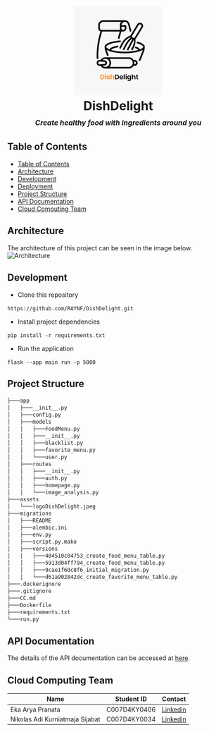 <h1 align="center">
  <br>
    <img src="assets/logoDishDelight.jpeg" alt="DishDelight" width="200">
  <br>
    DishDelight
  <br>
    <small style="font-size: 16px"><em>Create healthy food with ingredients around you</em></small>
</h1>

## Table of Contents
- [Table of Contents](#table-of-contents)
- [Architecture](#architecture)
- [Development](#development)
- [Deployment](#deployment)
- [Project Structure](#project-structure)
- [API Documentation](#api-documentations)
- [Cloud Computing Team](#cloud-computing-team)

## Architecture
The architecture of this project can be seen in the image below.
![Architecture](assets/)

## Development
- Clone this repository
```
https://github.com/RAYNF/DishDelight.git
```
- Install project dependencies
```
pip install -r requirements.txt
```
- Run the application
```
flask --app main run -p 5000
```

  ## Project Structure
```
├───app
│   ├───__init__.py
│   ├───config.py
│   ├───models
│   │   ├───FoodMenu.py
│   │   ├───__init__.py
│   │   ├───blacklist.py
│   │   ├───favorite_menu.py
│   │   └───user.py
│   ├───routes
│   │   ├───__init__.py
│   │   ├───auth.py
│   │   ├───homepage.py
│   │   └───image_analysis.py
├───assets
│   └───logoDishDelight.jpeg
├───migrations
│   ├───README
│   ├───alembic.ini
│   ├───env.py
│   ├───script.py.mako
│   ├───versions
│   │   ├───404510c04753_create_food_menu_table.py
│   │   ├───5913d04ff794_create_food_menu_table.py
│   │   ├───9cae1f60c8f6_initial_migration.py
│   │   └───d61a902842dc_create_favorite_menu_table.py
├───.dockerignore
├───.gitignore
├───CC.md
├───Dockerfile
├───requirements.txt
└───run.py

```

## API Documentation
The details of the API documentation can be accessed at [here](https://documenter.getpostman.com/view/36428624/2sA3XTfLhn).

## Cloud Computing Team
| Name | Student ID | Contact |
| - | - | - |
| Eka Arya Pranata | C007D4KY0406  | [ Linkedin ](linkedin.com/in/eka-arya-pranata-5a4132300)  |
| Nikolas Adi Kurniatmaja Sijabat  | C007D4KY0034  | [ Linkedin ](https://www.linkedin.com/in/adinikolas/) |
